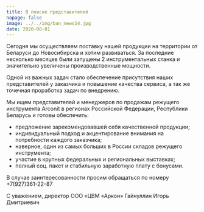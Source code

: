 ```yaml
---
title: В поиске представителей
nopage: false
image: ../../img/ban_news14.jpg
date: 2020-08-01
---
```

Сегодня мы осуществляем поставку нашей продукции на территории от Беларуси до Новосибирска и хотим развиваться. За последние несколько месяцев были запущены 2 инструментальных станка и значительно увеличены производственные мощности.

Одной из важных задач стало обеспечение присутствия наших представителей у заказчика и повышение качества сервиса, а так же точечная проработка задач по внедрению.

Мы ищем представителей и менеджеров по продажам режущего инструмента Arconit в регионах Российской Федерации, Республики Беларусь и готовы обеспечить:

* предложение зарекомендовавшей себя качественной продукции;
* индивидуальный подход и акцентирование внимания на потребности каждого заказчика;
* наверное, один из самых больших в России складов режущего инструмента;
* участие в крупных федеральных и региональных выставках;
* полный соц. пакет и стабильную заработную плату с бонусами.

В случае заинтересованности просим обращаться по номеру +7(927)361-22-87 

С уважением, директор ООО «ЦВМ «Аркон» Гайнуллин Игорь Дмитриевич
